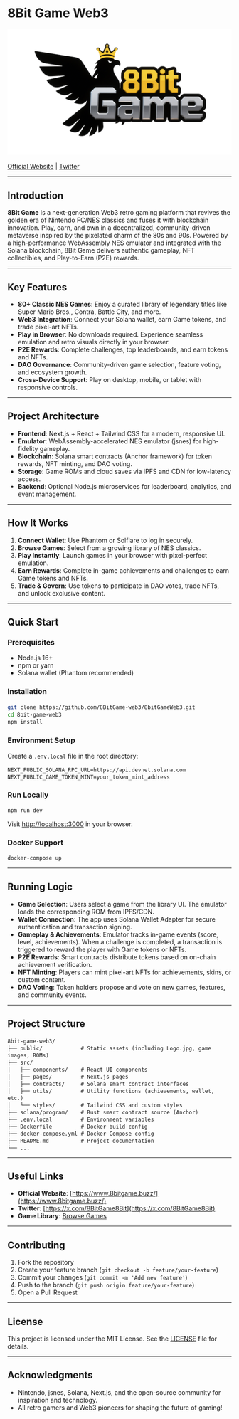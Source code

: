 # 8Bit Game Web3

![8Bit Game Logo](Logo.png)

[Official Website](https://www.8bitgame.buzz/) | [Twitter](https://x.com/8BitGame8Bit)

---

## Introduction

**8Bit Game** is a next-generation Web3 retro gaming platform that revives the golden era of Nintendo FC/NES classics and fuses it with blockchain innovation. Play, earn, and own in a decentralized, community-driven metaverse inspired by the pixelated charm of the 80s and 90s. Powered by a high-performance WebAssembly NES emulator and integrated with the Solana blockchain, 8Bit Game delivers authentic gameplay, NFT collectibles, and Play-to-Earn (P2E) rewards.

---

## Key Features

- **80+ Classic NES Games**: Enjoy a curated library of legendary titles like Super Mario Bros., Contra, Battle City, and more.
- **Web3 Integration**: Connect your Solana wallet, earn Game tokens, and trade pixel-art NFTs.
- **Play in Browser**: No downloads required. Experience seamless emulation and retro visuals directly in your browser.
- **P2E Rewards**: Complete challenges, top leaderboards, and earn tokens and NFTs.
- **DAO Governance**: Community-driven game selection, feature voting, and ecosystem growth.
- **Cross-Device Support**: Play on desktop, mobile, or tablet with responsive controls.

---

## Project Architecture

- **Frontend**: Next.js + React + Tailwind CSS for a modern, responsive UI.
- **Emulator**: WebAssembly-accelerated NES emulator (jsnes) for high-fidelity gameplay.
- **Blockchain**: Solana smart contracts (Anchor framework) for token rewards, NFT minting, and DAO voting.
- **Storage**: Game ROMs and cloud saves via IPFS and CDN for low-latency access.
- **Backend**: Optional Node.js microservices for leaderboard, analytics, and event management.

---

## How It Works

1. **Connect Wallet**: Use Phantom or Solflare to log in securely.
2. **Browse Games**: Select from a growing library of NES classics.
3. **Play Instantly**: Launch games in your browser with pixel-perfect emulation.
4. **Earn Rewards**: Complete in-game achievements and challenges to earn Game tokens and NFTs.
5. **Trade & Govern**: Use tokens to participate in DAO votes, trade NFTs, and unlock exclusive content.

---

## Quick Start

### Prerequisites
- Node.js 16+
- npm or yarn
- Solana wallet (Phantom recommended)

### Installation
```bash
git clone https://github.com/8BitGame-web3/8bitGameWeb3.git
cd 8bit-game-web3
npm install
```

### Environment Setup
Create a `.env.local` file in the root directory:
```
NEXT_PUBLIC_SOLANA_RPC_URL=https://api.devnet.solana.com
NEXT_PUBLIC_GAME_TOKEN_MINT=your_token_mint_address
```

### Run Locally
```bash
npm run dev
```
Visit [http://localhost:3000](http://localhost:3000) in your browser.

### Docker Support
```bash
docker-compose up
```

---

## Running Logic

- **Game Selection**: Users select a game from the library UI. The emulator loads the corresponding ROM from IPFS/CDN.
- **Wallet Connection**: The app uses Solana Wallet Adapter for secure authentication and transaction signing.
- **Gameplay & Achievements**: Emulator tracks in-game events (score, level, achievements). When a challenge is completed, a transaction is triggered to reward the player with Game tokens or NFTs.
- **P2E Rewards**: Smart contracts distribute tokens based on on-chain achievement verification.
- **NFT Minting**: Players can mint pixel-art NFTs for achievements, skins, or custom content.
- **DAO Voting**: Token holders propose and vote on new games, features, and community events.

---

## Project Structure

```
8bit-game-web3/
├── public/            # Static assets (including Logo.jpg, game images, ROMs)
├── src/
│   ├── components/    # React UI components
│   ├── pages/         # Next.js pages
│   ├── contracts/     # Solana smart contract interfaces
│   ├── utils/         # Utility functions (achievements, wallet, etc.)
│   └── styles/        # Tailwind CSS and custom styles
├── solana/program/    # Rust smart contract source (Anchor)
├── .env.local         # Environment variables
├── Dockerfile         # Docker build config
├── docker-compose.yml # Docker Compose config
├── README.md          # Project documentation
└── ...
```

---

## Useful Links

- **Official Website**: [https://www.8bitgame.buzz/](https://www.8bitgame.buzz/)
- **Twitter**: [https://x.com/8BitGame8Bit](https://x.com/8BitGame8Bit)
- **Game Library**: [Browse Games](https://www.8bitgame.buzz/#games)

---

## Contributing

1. Fork the repository
2. Create your feature branch (`git checkout -b feature/your-feature`)
3. Commit your changes (`git commit -m 'Add new feature'`)
4. Push to the branch (`git push origin feature/your-feature`)
5. Open a Pull Request

---

## License

This project is licensed under the MIT License. See the [LICENSE](LICENSE) file for details.

---

## Acknowledgments

- Nintendo, jsnes, Solana, Next.js, and the open-source community for inspiration and technology.
- All retro gamers and Web3 pioneers for shaping the future of gaming! 
